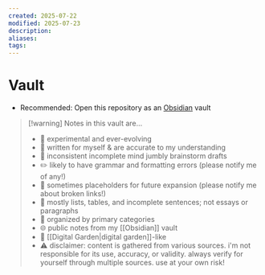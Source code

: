 ```yaml
---
created: 2025-07-22
modified: 2025-07-23
description:
aliases:
tags:
---
```


# Vault

- Recommended: Open this repository as an [Obsidian](https://obsidian.md/) vault

> [!warning] Notes in this vault are…
>
> - 🚧 experimental and ever-evolving
> - 📝 written for myself & are accurate to my understanding
> - 🧠 inconsistent incomplete mind jumbly brainstorm drafts
> - ✏️ likely to have grammar and formatting errors (please notify me of any!)
> - 📌 sometimes placeholders for future expansion (please notify me about broken links!)
> - 📃 mostly lists, tables, and incomplete sentences; not essays or paragraphs
> - 📂 organized by primary categories
> - 🌐 public notes from my [[Obsidian]] vault
> - 🌿 [[Digital Garden|digital garden]]-like
> - ⚠️ disclaimer: content is gathered from various sources. i'm not responsible for its use, accuracy, or validity. always verify for yourself through multiple sources. use at your own risk!
